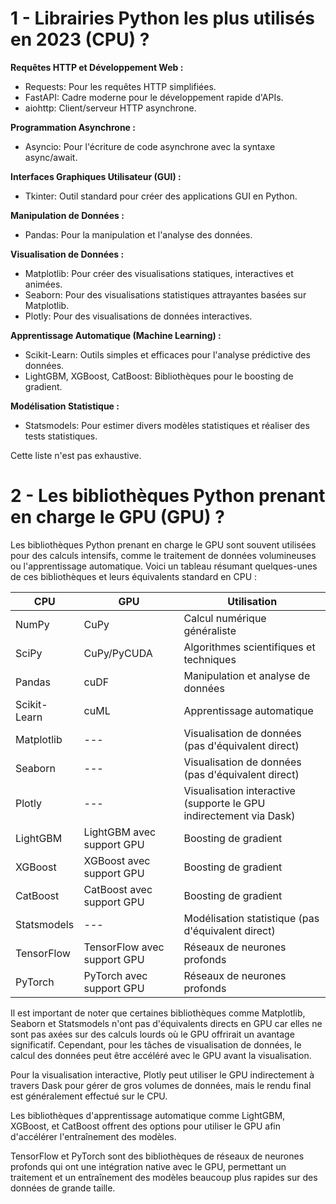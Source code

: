 # 1 - Librairies Python les plus utilisés en 2023  (CPU) ?

**Requêtes HTTP et Développement Web :**
- Requests: Pour les requêtes HTTP simplifiées.
- FastAPI: Cadre moderne pour le développement rapide d'APIs.
- aiohttp: Client/serveur HTTP asynchrone.

**Programmation Asynchrone :**
- Asyncio: Pour l'écriture de code asynchrone avec la syntaxe async/await.

**Interfaces Graphiques Utilisateur (GUI) :**
- Tkinter: Outil standard pour créer des applications GUI en Python.

**Manipulation de Données :**
- Pandas: Pour la manipulation et l'analyse des données.

**Visualisation de Données :**
- Matplotlib: Pour créer des visualisations statiques, interactives et animées.
- Seaborn: Pour des visualisations statistiques attrayantes basées sur Matplotlib.
- Plotly: Pour des visualisations de données interactives.

**Apprentissage Automatique (Machine Learning) :**
- Scikit-Learn: Outils simples et efficaces pour l'analyse prédictive des données.
- LightGBM, XGBoost, CatBoost: Bibliothèques pour le boosting de gradient.

**Modélisation Statistique :**
- Statsmodels: Pour estimer divers modèles statistiques et réaliser des tests statistiques.

Cette liste n'est pas exhaustive.

# 2 - Les bibliothèques Python prenant en charge le GPU (GPU) ?

Les bibliothèques Python prenant en charge le GPU sont souvent utilisées pour des calculs intensifs, comme le traitement de données volumineuses ou l'apprentissage automatique. Voici un tableau résumant quelques-unes de ces bibliothèques et leurs équivalents standard en CPU :

| CPU             | GPU              | Utilisation                                        |
|-----------------|------------------|----------------------------------------------------|
| NumPy           | CuPy             | Calcul numérique généraliste                       |
| SciPy           | CuPy/PyCUDA      | Algorithmes scientifiques et techniques            |
| Pandas          | cuDF             | Manipulation et analyse de données                 |
| Scikit-Learn    | cuML             | Apprentissage automatique                          |
| Matplotlib      | ---              | Visualisation de données (pas d'équivalent direct) |
| Seaborn         | ---              | Visualisation de données (pas d'équivalent direct) |
| Plotly          | ---              | Visualisation interactive (supporte le GPU indirectement via Dask) |
| LightGBM        | LightGBM avec support GPU | Boosting de gradient                          |
| XGBoost         | XGBoost avec support GPU  | Boosting de gradient                          |
| CatBoost        | CatBoost avec support GPU | Boosting de gradient                          |
| Statsmodels     | ---              | Modélisation statistique (pas d'équivalent direct) |
| TensorFlow      | TensorFlow avec support GPU | Réseaux de neurones profonds                  |
| PyTorch         | PyTorch avec support GPU   | Réseaux de neurones profonds                  |

Il est important de noter que certaines bibliothèques comme Matplotlib, Seaborn et Statsmodels n'ont pas d'équivalents directs en GPU car elles ne sont pas axées sur des calculs lourds où le GPU offrirait un avantage significatif. Cependant, pour les tâches de visualisation de données, le calcul des données peut être accéléré avec le GPU avant la visualisation.

Pour la visualisation interactive, Plotly peut utiliser le GPU indirectement à travers Dask pour gérer de gros volumes de données, mais le rendu final est généralement effectué sur le CPU.

Les bibliothèques d'apprentissage automatique comme LightGBM, XGBoost, et CatBoost offrent des options pour utiliser le GPU afin d'accélérer l'entraînement des modèles.

TensorFlow et PyTorch sont des bibliothèques de réseaux de neurones profonds qui ont une intégration native avec le GPU, permettant un traitement et un entraînement des modèles beaucoup plus rapides sur des données de grande taille.
